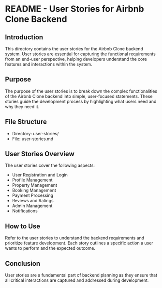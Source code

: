 # README - User Stories for Airbnb Clone Backend

## Introduction

This directory contains the user stories for the Airbnb Clone backend system. User stories are essential for capturing the functional requirements from an end-user perspective, helping developers understand the core features and interactions within the system.

## Purpose

The purpose of the user stories is to break down the complex functionalities of the Airbnb Clone backend into simple, user-focused statements. These stories guide the development process by highlighting what users need and why they need it.

## File Structure

* Directory: user-stories/
* File: user-stories.md

## User Stories Overview

The user stories cover the following aspects:

* User Registration and Login
* Profile Management
* Property Management
* Booking Management
* Payment Processing
* Reviews and Ratings
* Admin Management
* Notifications

## How to Use

Refer to the user stories to understand the backend requirements and prioritize feature development. Each story outlines a specific action a user wants to perform and the expected outcome.

## Conclusion

User stories are a fundamental part of backend planning as they ensure that all critical interactions are captured and addressed during development.
